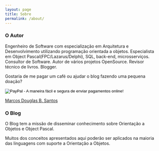 ```yaml
---
layout: page
title: Sobre
permalink: /about/
---
```


### O Autor

Engenheiro de Software com especialização em Arquitetura e Desenvolvimento utilizando programação orientada a objetos. Especialista em Object Pascal(FPC/Lazarus/Delphi), SQL, back-end, microsserviços. Consultor de Software. Autor de vários projetos OpenSource. Revisor técnico de livros. Blogger.

Gostaria de me pagar um café ou ajudar o blog fazendo uma pequena doação?

<form action="https://www.paypal.com/cgi-bin/webscr" method="post" target="_top">
  <input type="hidden" name="cmd" value="_s-xclick">
  <input type="hidden" name="hosted_button_id" value="WQ9SBWT3CM2SC">
  <input type="image" src="https://www.paypalobjects.com/pt_BR/i/btn/btn_donate_SM.gif" border="0" name="submit" alt="PayPal - A maneira fácil e segura de enviar pagamentos online!">
  <img alt="" border="0" src="https://www.paypalobjects.com/pt_BR/i/scr/pixel.gif" width="1" height="1">
</form>

<script type="text/javascript" src="https://platform.linkedin.com/badges/js/profile.js" async defer></script>

<div class="LI-profile-badge"  data-version="v1" data-size="medium" data-locale="pt_BR" data-type="horizontal" data-theme="light" data-vanity="mdbs99"><a class="LI-simple-link" href='https://br.linkedin.com/in/mdbs99?trk=profile-badge'>Marcos Douglas B. Santos</a></div>


### O Blog
O Blog tem a missão de disseminar conhecimento sobre Orientação a Objetos e Object Pascal.

Muitos dos conceitos apresentados aqui poderão ser aplicados na maioria das linguagens com suporte a Orientação a Objetos.
